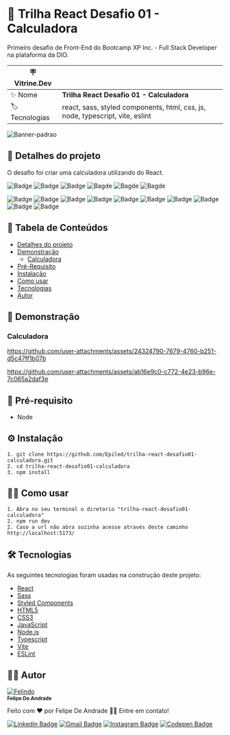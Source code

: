 # 🧮 Trilha React Desafio 01 - Calculadora

Primeiro desafio de Front-End do Bootcamp XP Inc. - Full Stack Developer na plataforma da DIO.

| :placard: Vitrine.Dev |     |
| -------------  | --- |
| :sparkles: Nome        | **Trilha React Desafio 01 - Calculadora**
| :label: Tecnologias | react, sass, styled components, html, css, js, node, typescript, vite, eslint

<!-- Inserir imagem com a #vitrinedev ao final do link -->

![Banner-padrao](https://github.com/user-attachments/assets/317e05ff-df1f-4e2a-a71c-8d1b802ba34b#vitrinedev)

<h2 id="detalhes-do-projeto"> 📃 Detalhes do projeto </h2>

O desafio foi criar uma calculadora utilizando do React.

![Badge](https://img.shields.io/github/last-commit/Epiled/trilha-react-desafio-01-calculadora?style=for-the-badge)
![Badge](https://img.shields.io/github/languages/code-size/Epiled/trilha-react-desafio-01-calculadora?style=for-the-badge)
![Badge](https://img.shields.io/github/languages/count/Epiled/trilha-react-desafio-01-calculadora?style=for-the-badge)
![Bagde](https://img.shields.io/badge/repo%20status-Beta-cyan?style=for-the-badge)
![Bagde](https://img.shields.io/github/v/release/Epiled/trilha-react-desafio-01-calculadora?style=for-the-badge)
![Bagde](https://img.shields.io/github/license/Epiled/trilha-react-desafio-01-calculadora?style=for-the-badge)

![Badge](https://img.shields.io/badge/-React-61DAFB?style=for-the-badge&logo=react&logoColor=black)
![Badge](https://img.shields.io/badge/-Sass-CC6699?style=for-the-badge&logo=sass&logoColor=white)
![Badge](https://img.shields.io/badge/-Styled%20Components-DB7093?style=for-the-badge&logo=styledcomponents&logoColor=white)
![Badge](https://img.shields.io/badge/-HTML5-E34F26?style=for-the-badge&logo=html5&logoColor=white)
![Badge](https://img.shields.io/badge/-CSS3-1572B6?style=for-the-badge&logo=css3&logoColor=white)
![Badge](https://img.shields.io/badge/-JS-F7DF1E?style=for-the-badge&logo=javascript&logoColor=black)
![Badge](https://img.shields.io/badge/-Node.js-339933?style=for-the-badge&logo=node.js&logoColor=white)
![Badge](https://img.shields.io/badge/-Typescript-3178C6?style=for-the-badge&logo=typescript&logoColor=white)
![Badge](https://img.shields.io/badge/-Vite.js-646CFF?style=for-the-badge&logo=vite&logoColor=white)
![Badge](https://img.shields.io/badge/-ESLint-4B32C3?style=for-the-badge&logo=eslint&logoColor=white)

<h2> 📑 Tabela de Conteúdos </h2>

<!--ts-->
   * [Detalhes do projeto](#detalhes-do-projeto)
   * [Demonstração](#demonstracao)
     - [Calculadora](#calculadora)
   * [Pré-Requisito](#pre-requisito)
   * [Instalação](#instalacao)
   * [Como usar](#como-usar)
   * [Tecnologias](#tecnologias)
   * [Autor](#autor)
<!--te-->

<h2 id="demonstracao"> 👀 Demonstração </h2>

<h3 id="calculadora"> Calculadora </h3>

https://github.com/user-attachments/assets/24324790-7679-4760-b251-d5c47ff1b07b

https://github.com/user-attachments/assets/ab16e9c0-c772-4e23-b96e-7c065a2daf3e

<h2 id="pre-requisito"> 🚨 Pré-requisito </h2>
<ul>
  <li>Node</li>
</ul>

<h2 id="instalacao"> ⚙ Instalação </h2>

```
1. git clone https://github.com/Epiled/trilha-react-desafio01-calculadora.git
2. cd trilha-react-desafio01-calculadora
3. npm install
```

<h2 id="como-usar"> 👩‍🏫 Como usar </h2>

```
1. Abra no seu terminal o diretorio "trilha-react-desafio01-calculadora"
2. npm run dev
2. Caso a url não abra sozinha acesse através deste caminho http://localhost:5173/
```

<h2 id="tecnologias"> 🛠 Tecnologias </h2>

As seguintes tecnologias foram usadas na construção deste projeto:

<ul>
  <li><a href="https://react.dev/" target="_blank">React</a></li>
  <li><a href="https://sass-lang.com/" target="_blank">Sass</a></li>
  <li><a href="https://styled-components.com/" target="_blank">Styled Components</a></li>
  <li><a href="https://www.w3schools.com/html/default.asp" target="_blank">HTML5</a></li>
  <li><a href="https://www.w3schools.com/css/default.asp" target="_blank">CSS3</a></li>
  <li><a href="https://www.w3schools.com/js/default.asp" target="_blank">JavaScript</a></li>
  <li><a href="https://nodejs.org/en" target="_blank">Node.js</a></li>
  <li><a href="https://www.typescriptlang.org/" target="_blank">Typescript</a></li>
  <li><a href="https://vitejs.dev/" target="_blank">Vite</a></li>
  <li><a href="https://eslint.org/" target="_blank">ESLint</a></li>
</ul>

<h2 id="autor"> 👨‍💻 Autor </h2>

<a href="https://github.com/Epiled">

![Felindo](https://user-images.githubusercontent.com/55258483/178338085-2cea8bf2-6d0c-409a-9d0e-23359b7d303e.png)
 <br />
 <sub><b>Felipe De Andrade</b></sub></a>

Feito com ❤️ por Felipe De Andrade 👋🏽 Entre em contato!

[![Linkedin Badge](https://img.shields.io/badge/-Felipe-blue?style=flat-square&logo=Linkedin&logoColor=white&link=https://www.linkedin.com/in/fademendonca/)](https://www.linkedin.com/in/fademendonca/)
[![Gmail Badge](https://img.shields.io/badge/-felipe.deam98@gmail.com-c14438?style=flat-square&logo=Gmail&logoColor=white&link=mailto:felipe.deam98@gmail.com)](mailto:felipe.deam98@gmail.com)
[![Instagram Badge](https://img.shields.io/badge/-Instagram-e4405f?style=flat-square&logo=Instagram&logoColor=white&link=https://www.instagram.com/felipe.deam/)](https://www.instagram.com/felipe.deam/)
[![Codepen Badge](https://img.shields.io/badge/-Codepen-000000?style=flat-square&logo=Codepen&logoColor=white&link=https://codepen.io/epiled)](https://codepen.io/epiled)
